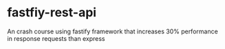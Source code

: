 # fastfiy-rest-api
An crash course using fastify framework that increases 30% performance in response requests than express
